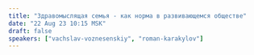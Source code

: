 ```yaml
---
title: "Здравомыслящая семья - как норма в развивающемся обществе"
date: "22 Aug 23 10:15 MSK"
draft: false
speakers: ["vachslav-voznesenskiy", "roman-karakylov"]
---
```

